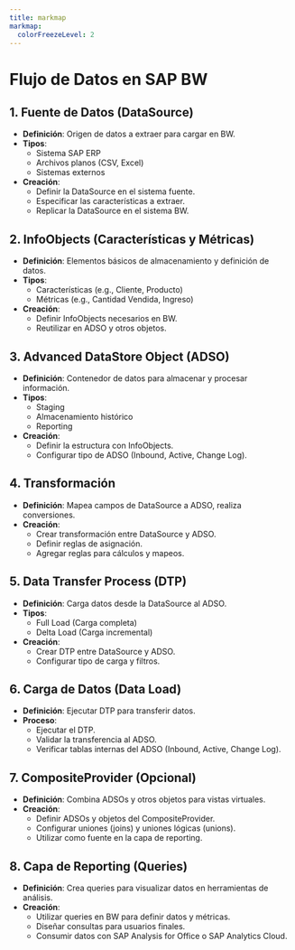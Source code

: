 ```yaml
---
title: markmap
markmap:
  colorFreezeLevel: 2
---
```

# Flujo de Datos en SAP BW

## 1. Fuente de Datos (DataSource)
- **Definición**: Origen de datos a extraer para cargar en BW.
- **Tipos**:
  - Sistema SAP ERP
  - Archivos planos (CSV, Excel)
  - Sistemas externos
- **Creación**:
  - Definir la DataSource en el sistema fuente.
  - Especificar las características a extraer.
  - Replicar la DataSource en el sistema BW.

## 2. InfoObjects (Características y Métricas)
- **Definición**: Elementos básicos de almacenamiento y definición de datos.
- **Tipos**:
  - Características (e.g., Cliente, Producto)
  - Métricas (e.g., Cantidad Vendida, Ingreso)
- **Creación**:
  - Definir InfoObjects necesarios en BW.
  - Reutilizar en ADSO y otros objetos.

## 3. Advanced DataStore Object (ADSO)
- **Definición**: Contenedor de datos para almacenar y procesar información.
- **Tipos**:
  - Staging
  - Almacenamiento histórico
  - Reporting
- **Creación**:
  - Definir la estructura con InfoObjects.
  - Configurar tipo de ADSO (Inbound, Active, Change Log).

## 4. Transformación
- **Definición**: Mapea campos de DataSource a ADSO, realiza conversiones.
- **Creación**:
  - Crear transformación entre DataSource y ADSO.
  - Definir reglas de asignación.
  - Agregar reglas para cálculos y mapeos.

## 5. Data Transfer Process (DTP)
- **Definición**: Carga datos desde la DataSource al ADSO.
- **Tipos**:
  - Full Load (Carga completa)
  - Delta Load (Carga incremental)
- **Creación**:
  - Crear DTP entre DataSource y ADSO.
  - Configurar tipo de carga y filtros.

## 6. Carga de Datos (Data Load)
- **Definición**: Ejecutar DTP para transferir datos.
- **Proceso**:
  - Ejecutar el DTP.
  - Validar la transferencia al ADSO.
  - Verificar tablas internas del ADSO (Inbound, Active, Change Log).

## 7. CompositeProvider (Opcional)
- **Definición**: Combina ADSOs y otros objetos para vistas virtuales.
- **Creación**:
  - Definir ADSOs y objetos del CompositeProvider.
  - Configurar uniones (joins) y uniones lógicas (unions).
  - Utilizar como fuente en la capa de reporting.

## 8. Capa de Reporting (Queries)
- **Definición**: Crea queries para visualizar datos en herramientas de análisis.
- **Creación**:
  - Utilizar queries en BW para definir datos y métricas.
  - Diseñar consultas para usuarios finales.
  - Consumir datos con SAP Analysis for Office o SAP Analytics Cloud.
